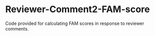 # Reviewer-Comment2-FAM-score
Code provided for calculating FAM scores in response to reviewer comments.
